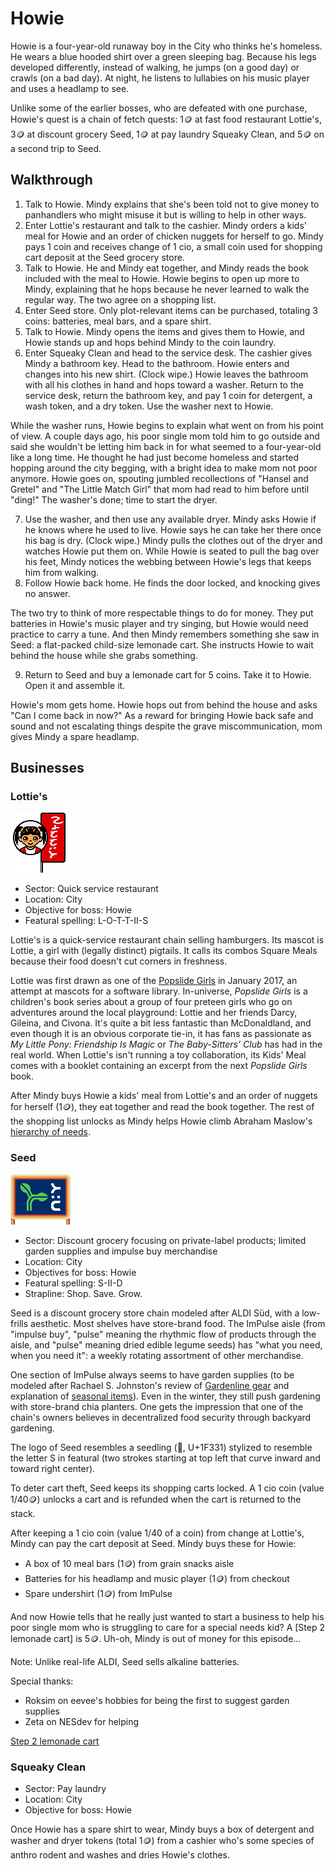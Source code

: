 Howie
=====

Howie is a four-year-old runaway boy in the City who thinks he's
homeless.  He wears a blue hooded shirt over a green sleeping bag.
Because his legs developed differently, instead of walking, he jumps
(on a good day) or crawls (on a bad day).  At night, he listens to
lullabies on his music player and uses a headlamp to see.

Unlike some of the earlier bosses, who are defeated with one
purchase, Howie's quest is a chain of fetch quests: 1🪙️ at fast food
restaurant Lottie's, 3🪙️ at discount grocery Seed, 1🪙️ at pay
laundry Squeaky Clean, and 5🪙️ on a second trip to Seed.

Walkthrough
-----------

1. Talk to Howie.  Mindy explains that she's been told not to give
   money to panhandlers who might misuse it but is willing to help
   in other ways.
2. Enter Lottie's restaurant and talk to the cashier.  Mindy orders a
   kids' meal for Howie and an order of chicken nuggets for herself
   to go.  Mindy pays 1 coin and receives change of 1 cio, a small
   coin used for shopping cart deposit at the Seed grocery store.
3. Talk to Howie.  He and Mindy eat together, and Mindy reads the
   book included with the meal to Howie.  Howie begins to open up
   more to Mindy, explaining that he hops because he never learned
   to walk the regular way.  The two agree on a shopping list.
4. Enter Seed store.  Only plot-relevant items can be purchased,
   totaling 3 coins: batteries, meal bars, and a spare shirt.
5. Talk to Howie.  Mindy opens the items and gives them to Howie,
   and Howie stands up and hops behind Mindy to the coin laundry.
6. Enter Squeaky Clean and head to the service desk.  The cashier
   gives Mindy a bathroom key.  Head to the bathroom.  Howie enters
   and changes into his new shirt.  (Clock wipe.)  Howie leaves the
   bathroom with all his clothes in hand and hops toward a washer.
   Return to the service desk, return the bathroom key, and pay 1
   coin for detergent, a wash token, and a dry token.  Use the washer
   next to Howie.

While the washer runs, Howie begins to explain what went on from his
point of view.  A couple days ago, his poor single mom told him to go
outside and said she wouldn't be letting him back in for what seemed
to a four-year-old like a long time.  He thought he had just become
homeless and started hopping around the city begging, with a bright
idea to make mom not poor anymore.  Howie goes on, spouting jumbled
recollections of "Hansel and Gretel" and "The Little Match Girl" that
mom had read to him before until "ding!"  The washer's done; time to
start the dryer.

7. Use the washer, and then use any available dryer.  Mindy asks
   Howie if he knows where he used to live.  Howie says he can take
   her there once his bag is dry.  (Clock wipe.)  Mindy pulls the
   clothes out of the dryer and watches Howie put them on.  While
   Howie is seated to pull the bag over his feet, Mindy notices the
   webbing between Howie's legs that keeps him from walking.
8. Follow Howie back home.  He finds the door locked, and knocking
   gives no answer.

The two try to think of more respectable things to do for money.
They put batteries in Howie's music player and try singing,
but Howie would need practice to carry a tune.  And then Mindy
remembers something she saw in Seed: a flat-packed child-size
lemonade cart.  She instructs Howie to wait behind the house while
she grabs something.

9. Return to Seed and buy a lemonade cart for 5 coins.  Take it to
   Howie.  Open it and assemble it.

Howie's mom gets home.  Howie hops out from behind the house and
asks "Can I come back in now?" As a reward for bringing Howie
back safe and sound and not escalating things despite the grave
miscommunication, mom gives Mindy a spare headlamp.

Businesses
----------

### Lottie's

![Lottie's sign: girl's head with hair in bunches in a circle next to "Lottie's" in white casual script on red](./Lotties_sign.png)

- Sector: Quick service restaurant
- Location: City
- Objective for boss: Howie
- Featural spelling: L-O-T-T-II-S

Lottie's is a quick-service restaurant chain selling hamburgers.
Its mascot is Lottie, a girl with (legally distinct) pigtails.
It calls its combos Square Meals because their food doesn't cut
corners in freshness.

Lottie was first drawn as one of the [Popslide Girls] in
January 2017, an attempt at mascots for a software library.
In-universe, *Popslide Girls* is a children's book series about a
group of four preteen girls who go on adventures around the local
playground: Lottie and her friends Darcy, Gileina, and Civona.
It's quite a bit less fantastic than McDonaldland, and even though
it is an obvious corporate tie-in, it has fans as passionate as
*My Little Pony: Friendship Is Magic* or *The Baby-Sitters' Club*
has had in the real world.  When Lottie's isn't running a toy
collaboration, its Kids' Meal comes with a booklet containing an
excerpt from the next *Popslide Girls* book.

After Mindy buys Howie a kids' meal from Lottie's and an order of
nuggets for herself (1🪙️), they eat together and read the book
together.  The rest of the shopping list unlocks as Mindy helps
Howie climb Abraham Maslow's [hierarchy of needs].

[Popslide Girls]: https://forums.nesdev.org/viewtopic.php?t=15412
[hierarchy of needs]: https://en.wikipedia.org/wiki/Maslow's_hierarchy_of_needs

### Seed

![Seed sign: green seedling with two leaves pointing up and right next to "Seed" in white block type on dark blue background](./Seed_sign.png)

- Sector: Discount grocery focusing on private-label products;
  limited garden supplies and impulse buy merchandise
- Location: City
- Objectives for boss: Howie
- Featural spelling: S-II-D
- Strapline: Shop. Save. Grow.

Seed is a discount grocery store chain modeled after ALDI Süd,
with a low-frills aesthetic.  Most shelves have store-brand food.
The ImPulse aisle (from "impulse buy", "pulse" meaning the rhythmic
flow of products through the aisle, and "pulse" meaning dried edible
legume seeds) has "what you need, when you need it": a weekly
rotating assortment of other merchandise.

One section of ImPulse always seems to have garden supplies (to be
modeled after Rachael S. Johnston's review of [Gardenline gear]
and explanation of [seasonal items]).  Even in the winter, they
still push gardening with store-brand chia planters.  One gets the
impression that one of the chain's owners believes in decentralized
food security through backyard gardening.

The logo of Seed resembles a seedling (🌱, U+1F331) stylized to
resemble the letter S in featural (two strokes starting at top left
that curve inward and toward right center).

To deter cart theft, Seed keeps its shopping carts locked.  A 1 cio
coin (value 1/40🪙️) unlocks a cart and is refunded when the cart is
returned to the stack.

After keeping a 1 cio coin (value 1/40 of a coin) from change at
Lottie's, Mindy can pay the cart deposit at Seed.  Mindy buys these
for Howie:

- A box of 10 meal bars (1🪙️) from grain snacks aisle
- Batteries for his headlamp and music player (1🪙️) from checkout
- Spare undershirt (1🪙️) from ImPulse

And now Howie tells that he really just wanted to start a business
to help his poor single mom who is struggling to care for a special
needs kid?  A [Step 2 lemonade cart] is 5🪙️.  Uh-oh, Mindy is out
of money for this episode...

Note: Unlike real-life ALDI, Seed sells alkaline batteries.

Special thanks:

- Roksim on eevee's hobbies for being the first to suggest garden
  supplies
- Zeta on NESdev for helping 

[Gardenline gear]: https://www.aldireviewer.com/ive-been-gardening-most-of-my-life-and-these-are-the-best-aldi-gardening-supplies-ive-used/
[seasonal items]: https://www.aldireviewer.com/what-are-aldi-seasonal-favorites/
[Step 2 lemonade cart](https://www.aldireviewer.com/alexs-lemonade-stand-back-at-aldi-for-the-6th-year/)

### Squeaky Clean

- Sector: Pay laundry
- Location: City
- Objective for boss: Howie

Once Howie has a spare shirt to wear, Mindy buys a box of detergent
and washer and dryer tokens (total 1🪙️) from a cashier who's some
species of anthro rodent and washes and dries Howie's clothes.
